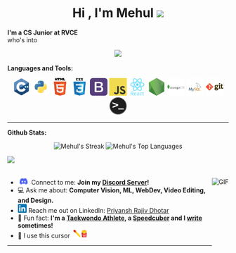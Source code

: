 <h1 align="center"><b>Hi , I'm Mehul </b><img src="https://media.giphy.com/media/hvRJCLFzcasrR4ia7z/giphy.gif" width="35"></h1>
<!--  --><p><b>I'm a CS Junior at RVCE</b><br />who's into</p>
<p align="center">
  <a href="https://github.com/DenverCoder1/readme-typing-svg">
  <img src="https://readme-typing-svg.herokuapp.com?font=Time+New+Roman&color=cyan&size=25&center=true&vCenter=true&width=600&height=100&lines=Full+Stack+Development;Graphic+Des.">
</a>



**Languages and Tools:**

<p align="center">

  <div align="center">
  
  <code><img height="40" src="https://raw.githubusercontent.com/github/explore/80688e429a7d4ef2fca1e82350fe8e3517d3494d/topics/cpp/cpp.png"></code> <code><img height="40" src="https://raw.githubusercontent.com/github/explore/80688e429a7d4ef2fca1e82350fe8e3517d3494d/topics/python/python.png"></code> <code><img height="40" src="https://raw.githubusercontent.com/github/explore/80688e429a7d4ef2fca1e82350fe8e3517d3494d/topics/html/html.png"></code> <code><img height="40" src="https://raw.githubusercontent.com/github/explore/80688e429a7d4ef2fca1e82350fe8e3517d3494d/topics/css/css.png"></code> <code><img height="40" src="https://raw.githubusercontent.com/github/explore/80688e429a7d4ef2fca1e82350fe8e3517d3494d/topics/bootstrap/bootstrap.png"></code> <code><img height="40" src="https://raw.githubusercontent.com/github/explore/80688e429a7d4ef2fca1e82350fe8e3517d3494d/topics/javascript/javascript.png"></code> <code><img height="40" src="https://raw.githubusercontent.com/devicons/devicon/master/icons/react/react-original-wordmark.svg"></code> <code><img height="40" src="https://raw.githubusercontent.com/github/explore/80688e429a7d4ef2fca1e82350fe8e3517d3494d/topics/nodejs/nodejs.png"></code> <code><img height="40" src="https://raw.githubusercontent.com/github/explore/80688e429a7d4ef2fca1e82350fe8e3517d3494d/topics/mongodb/mongodb.png"></code> <code><img height="40" src="https://raw.githubusercontent.com/github/explore/80688e429a7d4ef2fca1e82350fe8e3517d3494d/topics/mysql/mysql.png"></code> <code><img height="40" src="https://raw.githubusercontent.com/github/explore/80688e429a7d4ef2fca1e82350fe8e3517d3494d/topics/git/git.png"></code> <code><img height="40" src="https://raw.githubusercontent.com/github/explore/80688e429a7d4ef2fca1e82350fe8e3517d3494d/topics/terminal/terminal.png"></code>

  </div>
  </p>

 ---

**Github Stats:**

<p align="center">
  <div align="center">
    
  ![Mehul's Streak](https://github-readme-streak-stats.herokuapp.com/?user=MehulSaba&theme=vue-dark&hide_border=true)
  ![Mehul's Top Languages](https://github-readme-stats.vercel.app/api/top-langs/?username=MehulSaba&theme=vue-dark&show_icons=true&hide_border=true&layout=compact)
  
  </div>
</p>

 

<img src="https://user-images.githubusercontent.com/73097560/115834477-dbab4500-a447-11eb-908a-139a6edaec5c.gif"><br><br>

<img align="right" alt="GIF" height="160px" src="https://media.giphy.com/media/du3J3cXyzhj75IOgvA/giphy.gif" />

- <img alt="Discord" src="https://github.com/priyanshrd/priyanshrd/blob/main/download.png" height="15"/> Connect to me: **Join my [Discord Server](https://discord.gg/yQsXFprAxM)!**
- 💻  Ask me about: **Computer Vision, ML, WebDev, Video Editing, and Design.**
- <img alt="LinkedIn" src="https://github.com/priyanshrd/priyanshrd/blob/main/linkedin.png" height="20"/> Reach me out on LinkedIn: [Priyansh Rajiv Dhotar](https://www.linkedin.com/in/priyanshrd)
- 🏅 Fun fact: **I'm a [Taekwondo Athlete](https://www.instagram.com/p/C-E02DxvPXI/?igsh=MTB5d3NmMzZncGd5eQ==), a [Speedcuber](https://www.worldcubeassociation.org/persons/2024DHOT01) and I [write](https://www.instagram.com/p/C_GB5mKyaNb/?igsh=MWg4YWNiaXlycGsxeg==) sometimes!**
- 🤭 I use this cursor [<img alt="Fries" src="https://github.com/priyanshrd/priyanshrd/blob/main/pack569.png" height="20"/>](https://custom-cursor.com/en/collection/food-and-drinks/fries)
---

</p>

</p>


<br>
